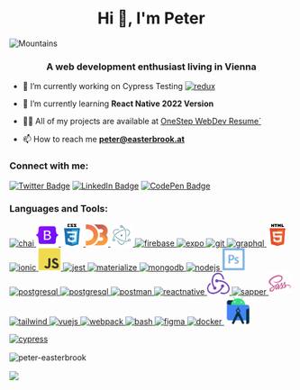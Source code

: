 <h1 align="center">Hi 👋, I'm Peter</h1>
  
![Mountains](https://user-images.githubusercontent.com/59874288/165938816-4481e157-134b-4c51-b273-2cb8aa8a383e.gif)

<h3 align="center">A web development enthusiast living in Vienna</h3>

- 🔭 I’m currently working on Cypress Testing <a href="https://www.cypress.io/" target="_blank"> <img src="https://raw.githubusercontent.com/gilbarbara/logos/master/logos/cypress-icon.svg" alt="redux" width="40" height="40"/> </a> 

- 🌱 I’m currently learning **React Native 2022 Version**

- 👨‍💻 All of my projects are available at [OneStep WebDev Resume´](https://gateway.onestepweb.dev/)

- 📫 How to reach me **peter@easterbrook.at**

<h3 align="left">Connect with me:</h3>
<p align="left">
  
[![Twitter Badge](https://img.shields.io/badge/Twitter-Profile-informational?style=flat&logo=twitter&logoColor=white&color=1CA2F1)](https://twitter.com/@petereasterbro1)
[![LinkedIn Badge](https://img.shields.io/badge/LinkedIn-Profile-informational?style=flat&logo=linkedin&logoColor=white&color=0D76A8)](https://linkedin.com/in/petere70)
[![CodePen Badge](https://img.shields.io/badge/CodePen-Profile-informational?style=flat&logo=codepen&logoColor=white&color=black)](https://codepen.io/PeterEasterbrook)


</p>


<h3 align="left">Languages and Tools:</h3>
<p align="left">
 <a href="https://www.chaijs.com/" target="_blank"> <img src= "https://www.vectorlogo.zone/logos/chaijs/chaijs-icon.svg" alt="chai" width="40" height="40"/> </a>
 <a href="https://getbootstrap.com" target="_blank"> <img src="https://github.com/devicons/devicon/blob/master/icons/bootstrap/bootstrap-original.svg" alt="bootstrap" width="40" height="40"/> </a> 
 <a href="https://www.w3schools.com/css/" target="_blank"> <img src="https://raw.githubusercontent.com/devicons/devicon/master/icons/css3/css3-original-wordmark.svg" alt="css3" width="40" height="40"/> </a> 
<a href="https://d3js.org/" target="_blank"> <img src="https://raw.githubusercontent.com/devicons/devicon/master/icons/d3js/d3js-original.svg" alt="d3js" width="40" height="40"/> </a> 
<a href="https://www.electronjs.org" target="_blank"> <img src="https://raw.githubusercontent.com/devicons/devicon/master/icons/electron/electron-original.svg" alt="electron" width="40" height="40"/> </a> 
<a href="https://firebase.google.com/" target="_blank"> <img src="https://www.vectorlogo.zone/logos/firebase/firebase-icon.svg" alt="firebase" width="40" height="40"/> </a> 
<a href="https://expo.dev/" target="_blank"> <img src="https://www.vectorlogo.zone/logos/expoio/expoio-icon.svg" alt="expo" width="40" height="40"/> </a> 
<a href="https://git-scm.com/" target="_blank"> <img src="https://www.vectorlogo.zone/logos/git-scm/git-scm-icon.svg" alt="git" width="40" height="40"/> </a> 
<a href="https://graphql.org" target="_blank"> <img src="https://www.vectorlogo.zone/logos/graphql/graphql-icon.svg" alt="graphql" width="40" height="40"/> </a> 
<a href="https://www.w3.org/html/" target="_blank"> <img src="https://raw.githubusercontent.com/devicons/devicon/master/icons/html5/html5-original-wordmark.svg" alt="html5" width="40" height="40"/> </a> 
<a href="https://ionicframework.com" target="_blank"> <img src="https://www.vectorlogo.zone/logos/ionicframework/ionicframework-icon.svg" alt="ionic" width="40" height="40"/> </a> 
<a href="https://developer.mozilla.org/en-US/docs/Web/JavaScript" target="_blank"> <img src="https://raw.githubusercontent.com/devicons/devicon/master/icons/javascript/javascript-original.svg" alt="javascript" width="40" height="40"/> </a> 
<a href="https://jestjs.io" target="_blank"> <img src="https://www.vectorlogo.zone/logos/jestjsio/jestjsio-icon.svg" alt="jest" width="40" height="40"/> </a> 
<a href="https://materializecss.com/" target="_blank"> <img src="https://raw.githubusercontent.com/prplx/svg-logos/5585531d45d294869c4eaab4d7cf2e9c167710a9/svg/materialize.svg" alt="materialize" width="40" height="40"/> </a> 
<a href="https://www.mongodb.com/" target="_blank"> <img src="https://www.vectorlogo.zone/logos/mongodb/mongodb-icon.svg" alt="mongodb" width="40" height="40"/> </a> 
<a href="https://nodejs.org" target="_blank"> <img src="https://www.vectorlogo.zone/logos/nodejs/nodejs-icon.svg" alt="nodejs" width="40" height="40"/> </a> 
<a href="https://www.photoshop.com/en" target="_blank"> <img src="https://raw.githubusercontent.com/devicons/devicon/master/icons/photoshop/photoshop-line.svg" alt="photoshop" width="40" height="40"/> </a> 
<a href="https://www.postgresql.org" target="_blank"> <img src="https://www.vectorlogo.zone/logos/postgresql/postgresql-icon.svg" alt="postgresql" width="40" height="40"/> </a> 
  <a href="https://en.wikibooks.org/wiki/Structured_Query_Language" target="_blank"> <img src="https://www.vectorlogo.zone/logos/sqlite/sqlite-icon.svg" alt="postgresql" width="40" height="40"/> </a> 
<a href="https://postman.com" target="_blank"> <img src="https://www.vectorlogo.zone/logos/getpostman/getpostman-icon.svg" alt="postman" width="40" height="40"/> </a> 
<a href="https://reactnative.dev/" target="_blank"> <img src="https://reactnative.dev/img/header_logo.svg" alt="reactnative" width="40" height="40"/> </a> 
<a href="https://redux.js.org" target="_blank"> <img src="https://raw.githubusercontent.com/devicons/devicon/master/icons/redux/redux-original.svg" alt="redux" width="40" height="40"/> </a> 
<a href="https://sapper.svelte.dev/" target="_blank"> <img src="https://raw.githubusercontent.com/bestofjs/bestofjs-webui/master/public/logos/sapper.svg" alt="sapper" width="40" height="40"/> </a> 
<a href="https://sass-lang.com" target="_blank"> <img src="https://raw.githubusercontent.com/devicons/devicon/master/icons/sass/sass-original.svg" alt="sass" width="40" height="40"/> </a> 
<a href="https://tailwindcss.com/" target="_blank"> <img src="https://www.vectorlogo.zone/logos/tailwindcss/tailwindcss-icon.svg" alt="tailwind" width="40" height="40"/> </a> 
<a href="https://vuejs.org/" target="_blank"> <img src="https://www.vectorlogo.zone/logos/vuejs/vuejs-icon.svg" alt="vuejs" width="40" height="40"/> </a> 
<a href="https://webpack.js.org" target="_blank"> <img src="https://www.vectorlogo.zone/logos/js_webpack/js_webpack-icon.svg" alt="webpack" width="40" height="40"/> </a> 
<a href="https://github.com/" target="_blank"> <img src="https://www.vectorlogo.zone/logos/github/github-icon.svg" alt="bash" width="40" height="40"/> </a>
<a href="https://www.figma.com/" target="_blank"> <img src="https://www.vectorlogo.zone/logos/figma/figma-icon.svg" alt="figma" width="40" height="40"/> </a>
  <a href="https://www.docker.com/" target="_blank"> <img src="https://www.vectorlogo.zone/logos/docker/docker-icon.svg" alt="docker" width="50" height="50"/> </a>
    <a href="https://developer.android.com/studio" target="_blank"> <img src="https://github.com/devicons/devicon/blob/master/icons/androidstudio/androidstudio-original.svg" alt="android" width="50" height="50"/> </a>  
</p>
    <a href="https://www.cypress.io/" target="_blank"> <img src="https://raw.githubusercontent.com/gilbarbara/logos/master/logos/cypress-icon.svg" alt="cypress" width="50" height="50"/> </a>  
</p>

<p><img align="center" src="https://github-readme-stats.vercel.app/api?username=peter-easterbrook&show_icons=true&theme=github_dark")
 alt="peter-easterbrook" />

</p>
<p>
  <img align="center" src="https://github-readme-stats.vercel.app/api/top-langs/?username=peter-easterbrook&repo=github-readme-stats&show_icons=true&theme=github_dark&layout=compact" />
</p>



